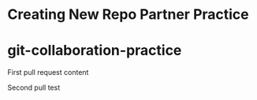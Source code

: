 # Creating New Repo Partner Practice
# git-collaboration-practice

First pull request content

Second pull test
